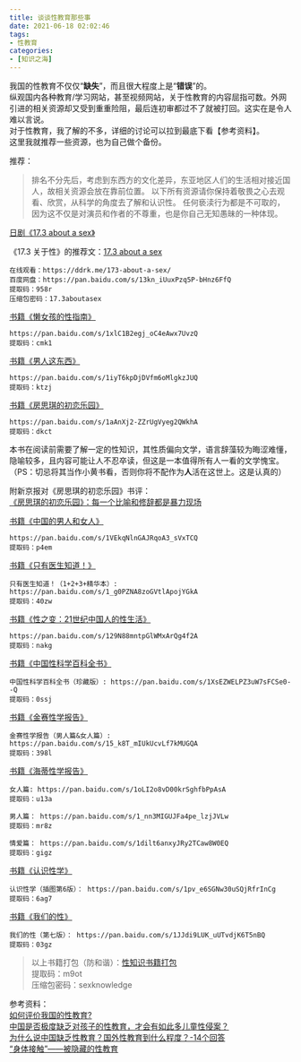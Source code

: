 ```yaml
---
title: 谈谈性教育那些事
date: 2021-06-18 02:02:46
tags:
- 性教育
categories:
- [知识之海]
---
```


我国的性教育不仅仅“**缺失**”，而且很大程度上是“**错误**”的。  
纵观国内各种教育/学习网站，甚至视频网站，关于性教育的内容屈指可数。外网引进的相关资源却又受到重重险阻，最后连初审都过不了就被打回。这实在是令人难以言说。  
对于性教育，我了解的不多，详细的讨论可以拉到最底下看【参考资料】。  
这里我就推荐一些资源，也为自己做个备份。  

推荐：  

> 排名不分先后，考虑到东西方的文化差异，东亚地区人们的生活相对接近国人，故相关资源会放在靠前位置。
> 以下所有资源请你保持着敬畏之心去观看、欣赏，从科学的角度去了解和认识性。
> 任何亵渎行为都是不可取的，因为这不仅是对演员和作者的不尊重，也是你自己无知愚昧的一种体现。

[日剧《17.3 about a sex》](https://movie.douban.com/subject/35202302/)

《17.3 关于性》的推荐文：[17.3 about a sex](https://zhuanlan.zhihu.com/p/268897237)

~~~
在线观看：https://ddrk.me/173-about-a-sex/
百度网盘：https://pan.baidu.com/s/13kn_iUuxPzq5P-bHnz6FfQ
提取码：958r
压缩包密码：17.3aboutasex
~~~

[书籍《懒女孩的性指南》](https://book.douban.com/subject/1082397/)

~~~
https://pan.baidu.com/s/1xlC1B2egj_oC4eAwx7UvzQ
提取码：cmk1
~~~

[书籍《男人这东西》](https://book.douban.com/subject/1035517/)

~~~
https://pan.baidu.com/s/1iyT6kpDjDVfm6oMlgkzJUQ
提取码：ktzj
~~~

[书籍《房思琪的初恋乐园》](https://book.douban.com/subject/35063046/)

~~~
https://pan.baidu.com/s/1aAnXj2-ZZrUgVyeg2QWkhA
提取码：dkct
~~~

本书在阅读前需要了解一定的性知识，其性质偏向文学，语言辞藻较为晦涩难懂，隐喻较多，且内容可能让人不忍卒读，但这是一本值得所有人一看的文学愧宝。
（PS：切忌将其当作小黄书看，否则你将不配作为**人**活在这世上。这是认真的）

附新京报对《房思琪的初恋乐园》书评：  
[《房思琪的初恋乐园》：每一个比喻和修辞都是暴力现场](https://baijiahao.baidu.com/s?id=1591070332754610121&wfr=spider&for=pc)

[书籍《中国的男人和女人》](https://book.douban.com/subject/1004554/)

~~~
https://pan.baidu.com/s/1VEkqNlnGAJRqoA3_sVxTCQ
提取码：p4em
~~~

[书籍《只有医生知道！》](https://book.douban.com/subject/20431965/)

~~~
只有医生知道！（1+2+3+精华本）: https://pan.baidu.com/s/1_g0PZNA8zoGVtlApojYGkA
提取码：40zw
~~~

[书籍《性之变：21世纪中国人的性生活》](https://book.douban.com/subject/24845741/)

~~~
https://pan.baidu.com/s/129N88mntpGlWMxArQg4f2A
提取码：nakg
~~~

[书籍《中国性科学百科全书》](https://book.douban.com/subject/1014451/)

~~~
中国性科学百科全书（珍藏版）: https://pan.baidu.com/s/1XsEZWELPZ3uW7sFCSe0--Q
提取码：0ssj
~~~

[书籍《金赛性学报告》](https://book.douban.com/subject/24737829/)

~~~
金赛性学报告（男人篇&女人篇）: https://pan.baidu.com/s/15_k8T_mIUkUcvLf7kMUGQA
提取码：398l
~~~

[书籍《海蒂性学报告》](https://book.douban.com/subject/1033273/)

~~~
女人篇: https://pan.baidu.com/s/1oLI2o8vD00krSghfbPpAsA
提取码：u13a

男人篇： https://pan.baidu.com/s/1_nn3MIGUJFa4pe_lzjJVLw
提取码：mr8z

情爱篇： https://pan.baidu.com/s/1dilt6anxyJRy2TCaw8W0EQ
提取码：gigz
~~~

[书籍《认识性学》](https://book.douban.com/subject/10867037/)

~~~
认识性学（插图第6版）： https://pan.baidu.com/s/1pv_e6SGNw30uSQjRfrInCg
提取码：6ag7
~~~

[书籍《我们的性》](https://book.douban.com/subject/1233609/)

~~~
我们的性（第七版）： https://pan.baidu.com/s/1JJdi9LUK_uUTvdjK6T5nBQ
提取码：03gz
~~~

> 以上书籍打包（防和谐）：[性知识书籍打包](https://pan.baidu.com/s/1t26l_cSRiJGddl5vjVXCUA)  
> 提取码：m9ot  
> 压缩包密码：sexknowledge  

参考资料：  
[如何评价我国的性教育?](https://www.zhihu.com/question/400099028)  
[中国是否极度缺乏对孩子的性教育，才会有如此多儿童性侵案？](https://www.zhihu.com/question/55506262)  
[为什么说中国缺乏性教育？国外性教育到什么程度？-14个回答](https://www.zhihu.com/question/54312243)  
[“身体接触”——被隐藏的性教育](https://zhuanlan.zhihu.com/p/141731815)  
